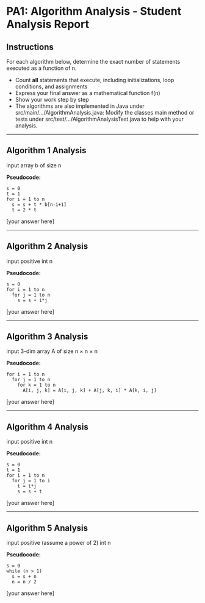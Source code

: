 # PA1: Algorithm Analysis - Student Analysis Report

## Instructions

For each algorithm below, determine the exact number of statements executed as a function of n. 

- Count **all** statements that execute, including initializations, loop conditions, and assignments
- Express your final answer as a mathematical function f(n)
- Show your work step by step
- The algorithms are also implemented in Java under src/main/.../AlgorithmAnalysis.java: Modify the classes main method or tests under src/test/.../AlgorithmAnalysisTest.java to help with your analysis.

---

## Algorithm 1 Analysis

input array b of size n

**Pseudocode:**
```
s = 0
t = 1
for i = 1 to n
  s = s + t * b[n-i+1]
  t = 2 * t
```

[your answer here]

---

## Algorithm 2 Analysis

input positive int n

**Pseudocode:**
```
s = 0
for i = 1 to n
  for j = 1 to n
    s = s + i*j
```

[your answer here]

---

## Algorithm 3 Analysis

input 3-dim array A of size n × n × n

**Pseudocode:**
```
for i = 1 to n
  for j = 1 to n
    for k = 1 to n
      A[i, j, k] = A[i, j, k] + A[j, k, i] * A[k, i, j]
```

[your answer here]

---

## Algorithm 4 Analysis

input positive int n

**Pseudocode:**
```
s = 0
t = 1
for i = 1 to n
  for j = 1 to i
    t = t*j
    s = s + t
```

[your answer here]

---

## Algorithm 5 Analysis

input positive (assume a power of 2) int n

**Pseudocode:**
```
s = 0
while (n > 1)
  s = s + n
  n = n / 2
```

[your answer here]

